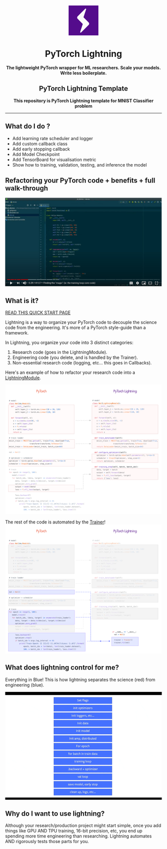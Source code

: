 <div align="center">

![Logo](images/logos/lightning_logo.svg)

# PyTorch Lightning
**The lightweight PyTorch wrapper for ML researchers. Scale your models. Write less boilerplate.**

## PyTorch Lightning Template
**This repository is PyTorch Lightning template for MNIST Classifier problem**
</div>

---  
## What do I do ?
- Add learning rate scheduler and logger
- Add custom callback class
- Add early stopping callback
- Add Model Checkpoint
- Add TensorBoard for visualisation metric
- Show how to training, validation, testing, and inference the model


## Refactoring your PyTorch code + benefits + full walk-through
[![Watch the video](images/general/tutorial_cover.jpg)](https://www.youtube.com/watch?v=QHww1JH7IDU)

## What is it?
[READ THIS QUICK START PAGE](https://pytorch-lightning.readthedocs.io/en/stable/new-project.html)

Lightning is a way to organize your PyTorch code to decouple the science code from the engineering.
It's more of a PyTorch style-guide than a framework. 

In Lightning, you organize your code into 3 distinct categories:

1. Research code (goes in the LightningModule).
2. Engineering code (you delete, and is handled by the Trainer).
3. Non-essential research code (logging, etc... this goes in Callbacks).

Here's an example of how to refactor your research code into a [LightningModule](https://pytorch-lightning.readthedocs.io/en/latest/lightning-module.html).

![PT to PL](images/lightning_module/pt_to_pl.png)

The rest of the code is automated by the [Trainer](https://pytorch-lightning.readthedocs.io/en/latest/trainer.html)!
![PT to PL](images/lightning_module/pt_trainer.png)

## What does lightning control for me?

Everything in Blue!
This is how lightning separates the science (red) from engineering (blue).

![Overview](images/general/pl_overview.gif)

## Why do I want to use lightning?
Although your research/production project might start simple, once you add things like GPU AND TPU training, 16-bit precision, etc, you end up spending more time engineering than researching. Lightning automates AND rigorously tests those parts for you.

